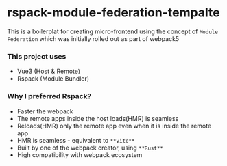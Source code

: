 # rspack-module-federation-tempalte

This is a boilerplat for creating micro-frontend using the concept of `Module Federation` which was initially rolled out as part of webpack5

### This project uses
- Vue3 (Host & Remote)
- Rspack (Module Bundler)

### Why I preferred **Rspack**?
- Faster the webpack
- The remote apps inside the host loads(HMR) is seamless
- Reloads(HMR) only the remote app even when it is inside the remote app
- HMR is seamless - equivalent to `**vite**`
- Built by one of the webpack creator, using `**Rust**`
- High compatibility with webpack ecosystem
